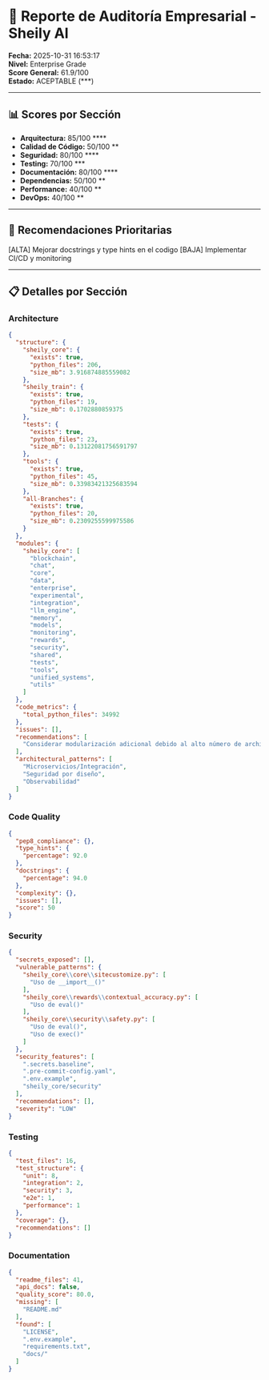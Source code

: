# 🏢 Reporte de Auditoría Empresarial - Sheily AI

**Fecha:** 2025-10-31 16:53:17  
**Nivel:** Enterprise Grade  
**Score General:** 61.9/100  
**Estado:** ACEPTABLE (***)

---

## 📊 Scores por Sección

- **Arquitectura:** 85/100 ****
- **Calidad de Código:** 50/100 **
- **Seguridad:** 80/100 ****
- **Testing:** 70/100 ***
- **Documentación:** 80/100 ****
- **Dependencias:** 50/100 **
- **Performance:** 40/100 **
- **DevOps:** 40/100 **

---

## 🎯 Recomendaciones Prioritarias

[ALTA] Mejorar docstrings y type hints en el codigo
[BAJA] Implementar CI/CD y monitoring

---

## 📋 Detalles por Sección

### Architecture

```json
{
  "structure": {
    "sheily_core": {
      "exists": true,
      "python_files": 206,
      "size_mb": 3.916874885559082
    },
    "sheily_train": {
      "exists": true,
      "python_files": 19,
      "size_mb": 0.1702880859375
    },
    "tests": {
      "exists": true,
      "python_files": 23,
      "size_mb": 0.13122081756591797
    },
    "tools": {
      "exists": true,
      "python_files": 45,
      "size_mb": 0.33983421325683594
    },
    "all-Branches": {
      "exists": true,
      "python_files": 20,
      "size_mb": 0.2309255599975586
    }
  },
  "modules": {
    "sheily_core": [
      "blockchain",
      "chat",
      "core",
      "data",
      "enterprise",
      "experimental",
      "integration",
      "llm_engine",
      "memory",
      "models",
      "monitoring",
      "rewards",
      "security",
      "shared",
      "tests",
      "tools",
      "unified_systems",
      "utils"
    ]
  },
  "code_metrics": {
    "total_python_files": 34992
  },
  "issues": [],
  "recommendations": [
    "Considerar modularización adicional debido al alto número de archivos"
  ],
  "architectural_patterns": [
    "Microservicios/Integración",
    "Seguridad por diseño",
    "Observabilidad"
  ]
}
```

### Code Quality

```json
{
  "pep8_compliance": {},
  "type_hints": {
    "percentage": 92.0
  },
  "docstrings": {
    "percentage": 94.0
  },
  "complexity": {},
  "issues": [],
  "score": 50
}
```

### Security

```json
{
  "secrets_exposed": [],
  "vulnerable_patterns": {
    "sheily_core\\core\\sitecustomize.py": [
      "Uso de __import__()"
    ],
    "sheily_core\\rewards\\contextual_accuracy.py": [
      "Uso de eval()"
    ],
    "sheily_core\\security\\safety.py": [
      "Uso de eval()",
      "Uso de exec()"
    ]
  },
  "security_features": [
    ".secrets.baseline",
    ".pre-commit-config.yaml",
    ".env.example",
    "sheily_core/security"
  ],
  "recommendations": [],
  "severity": "LOW"
}
```

### Testing

```json
{
  "test_files": 16,
  "test_structure": {
    "unit": 8,
    "integration": 2,
    "security": 3,
    "e2e": 1,
    "performance": 1
  },
  "coverage": {},
  "recommendations": []
}
```

### Documentation

```json
{
  "readme_files": 41,
  "api_docs": false,
  "quality_score": 80.0,
  "missing": [
    "README.md"
  ],
  "found": [
    "LICENSE",
    ".env.example",
    "requirements.txt",
    "docs/"
  ]
}
```

